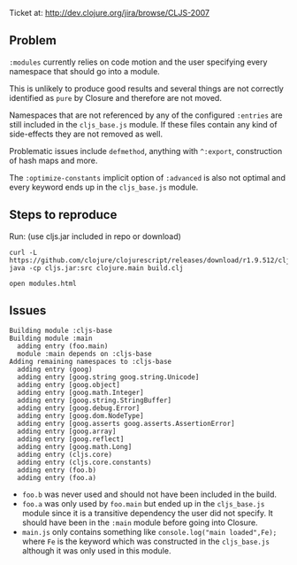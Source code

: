 Ticket at: http://dev.clojure.org/jira/browse/CLJS-2007

## Problem

`:modules` currently relies on code motion and the user specifying every namespace that should go into a module.

This is unlikely to produce good results and several things are not correctly identified as `pure` by Closure and therefore are not moved.

Namespaces that are not referenced by any of the configured `:entries` are still included in the `cljs_base.js` module. If these files contain any kind of side-effects they are not removed as well.

Problematic issues include `defmethod`, anything with `^:export`, construction of hash maps and more.

The `:optimize-constants` implicit option of `:advanced` is also not optimal and every keyword ends up in the `cljs_base.js` module.

## Steps to reproduce

Run: (use cljs.jar included in repo or download)
```
curl -L https://github.com/clojure/clojurescript/releases/download/r1.9.512/cljs.jar
java -cp cljs.jar:src clojure.main build.clj

open modules.html
```
    
## Issues

```
Building module :cljs-base
Building module :main
  adding entry (foo.main)
  module :main depends on :cljs-base
Adding remaining namespaces to :cljs-base
  adding entry (goog)
  adding entry [goog.string goog.string.Unicode]
  adding entry [goog.object]
  adding entry [goog.math.Integer]
  adding entry [goog.string.StringBuffer]
  adding entry [goog.debug.Error]
  adding entry [goog.dom.NodeType]
  adding entry [goog.asserts goog.asserts.AssertionError]
  adding entry [goog.array]
  adding entry [goog.reflect]
  adding entry [goog.math.Long]
  adding entry (cljs.core)
  adding entry (cljs.core.constants)
  adding entry (foo.b)
  adding entry (foo.a)
```

- `foo.b` was never used and should not have been included in the build.
- `foo.a` was only used by `foo.main` but ended up in the `cljs_base.js` module since it is a transitive dependency the user did not specify. It should have been in the `:main` module before going into Closure.
- `main.js` only contains something like `console.log("main loaded",Fe);` where `Fe` is the keyword which was constructed in the `cljs_base.js` although it was only used in this module.
